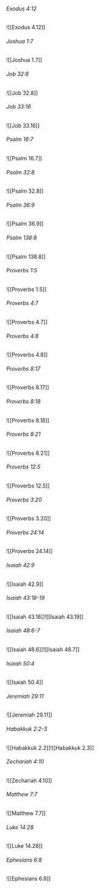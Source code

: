 ###### Exodus 4:12

![[Exodus 4.12]]

###### Joshua 1:7

![[Joshua 1.7]]

###### Job 32:8

![[Job 32.8]]

###### Job 33:16

![[Job 33.16]]

###### Psalm 16:7

![[Psalm 16.7]]

###### Psalm 32:8

![[Psalm 32.8]]

###### Psalm 36:9

![[Psalm 36.9]]

###### Psalm 138:8

![[Psalm 138.8]]

###### Proverbs 1:5

![[Proverbs 1.5]]

###### Proverbs 4:7

![[Proverbs 4.7]]

###### Proverbs 4:8

![[Proverbs 4.8]]

###### Proverbs 8:17

![[Proverbs 8.17]]

###### Proverbs 8:18

![[Proverbs 8.18]]

###### Proverbs 8:21

![[Proverbs 8.21]]

###### Proverbs 12:5

![[Proverbs 12.5]]

###### Proverbs 3:20

![[Proverbs 3.20]]

###### Proverbs 24:14

![[Proverbs 24.14]]

###### Isaiah 42:9

![[Isaiah 42.9]]

###### Isaiah 43:18-19

![[Isaiah 43.18]]![[Isaiah 43.19]]

###### Isaiah 48:6-7

![[Isaiah 48.6]]![[Isaiah 48.7]]

###### Isaiah 50:4

![[Isaiah 50.4]]

###### Jeremiah 29:11

![[Jeremiah 29.11]]

###### Habakkuk 2:2-3

![[Habakkuk 2.2]]![[Habakkuk 2.3]]

###### Zechariah 4:10

![[Zechariah 4.10]]

###### Matthew 7:7

![[Matthew 7.7]]

###### Luke 14:28

![[Luke 14.28]]

###### Ephesians 6:8

![[Ephesians 6.8]]